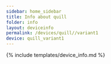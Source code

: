 ```yaml
---
sidebar: home_sidebar
title: Info about quill
folder: info
layout: deviceinfo
permalink: /devices/quill//variant1
device: quill_variant1
---
```

{% include templates/device_info.md %}
